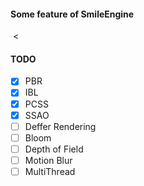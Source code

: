 #### Some feature of SmileEngine
![]( )
<

#### TODO
- [x] PBR
- [x] IBL
- [x] PCSS
- [x] SSAO
- [ ] Deffer Rendering
- [ ] Bloom
- [ ] Depth of Field
- [ ] Motion Blur
- [ ] MultiThread
